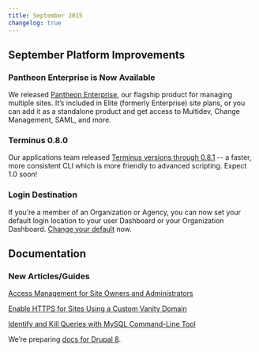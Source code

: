 ```yaml
---
title: September 2015
changelog: true
---
```


## September Platform Improvements


### Pantheon Enterprise is Now Available
We released [Pantheon Enterprise](https://pantheon.io/blog/announcing-pantheon-enterprise), our flagship product for managing multiple sites. It’s included in Elite (formerly Enterprise) site plans, or you can add it as a standalone product and get access to Multidev, Change Management, SAML, and more.

### Terminus 0.8.0
Our applications team released [Terminus versions through 0.8.1](https://github.com/pantheon-systems/cli/blob/master/CHANGELOG.md#081---2015-09-28) -- a faster, more consistent CLI which is more friendly to advanced scripting. Expect 1.0 soon!

### Login Destination
If you’re a member of an Organization or Agency, you can now set your default login location to your user Dashboard or your Organization Dashboard. [Change your default](https://dashboard.pantheon.io/user/#account/login-destination) now.


## Documentation
### New Articles/Guides
[Access Management for Site Owners and Administrators](/docs/access-management/)  

[Enable HTTPS for Sites Using a Custom Vanity Domain](/docs/enable-https-vanity-domain/)

[Identify and Kill Queries with MySQL Command-Line Tool](/docs/kill-mysql-queries/)

We’re preparing [docs for Drupal 8](https://github.com/pantheon-systems/documentation/pulls?utf8=%E2%9C%93&q=is%3Apr+milestone%3AD8+).

